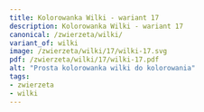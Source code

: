 ```yaml
---
title: Kolorowanka Wilki - wariant 17
description: Kolorowanka Wilki - wariant 17
canonical: /zwierzeta/wilki/
variant_of: wilki
image: /zwierzeta/wilki/17/wilki-17.svg
pdf: /zwierzeta/wilki/17/wilki-17.pdf
alt: "Prosta kolorowanka wilki do kolorowania"
tags:
- zwierzeta
- wilki
---
```

